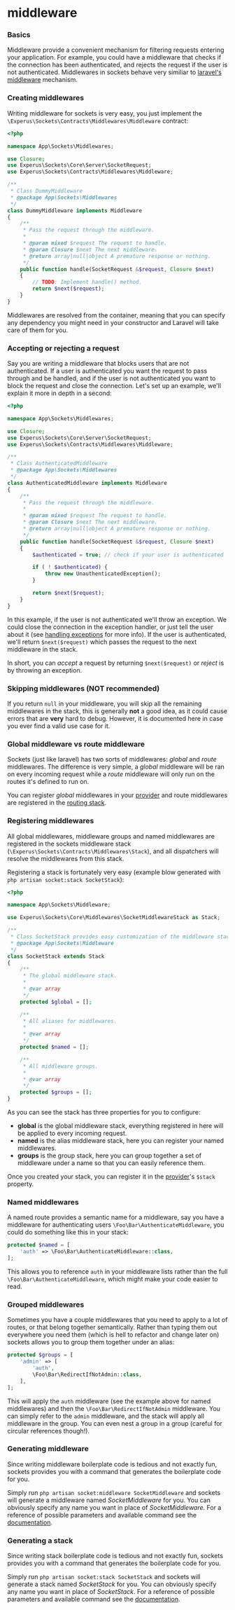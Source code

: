 # middleware

### Basics

Middleware provide a convenient mechanism for filtering requests entering your application. For example, you could have a middleware that checks if the connection has been authenticated, and rejects the request if the user is not authenticated. Middlewares in sockets behave very similiar to [laravel's middleware](https://laravel.com/docs/middleware) mechanism.

### Creating middlewares

Writing middleware for sockets is very easy, you just implement the `\Experus\Sockets\Contracts\Middlewares\Middleware` contract:
```php
<?php

namespace App\Sockets\Middlewares;

use Closure;
use Experus\Sockets\Core\Server\SocketRequest;
use Experus\Sockets\Contracts\Middlewares\Middleware;

/**
 * Class DummyMiddleware
 * @package App\Sockets\Middlewares
 */
class DummyMiddleware implements Middleware
{
    /**
     * Pass the request through the middleware.
     *
     * @param mixed $request The request to handle.
     * @param Closure $next The next middleware.
     * @return array|null|object A premature response or nothing.
     */
    public function handle(SocketRequest &$request, Closure $next)
    {
        // TODO: Implement handle() method.
        return $next($request);
    }
}
```
Middlewares are resolved from the container, meaning that you can specify any dependency you might need in your constructor and Laravel will take care of them for you.

### Accepting or rejecting a request

Say you are writing a middleware that blocks users that are not authenticated. If a user is authenticated you want the request to pass through and be handled, and if the user is not authenticated you want to block the request and close the connection. Let's set up an example, we'll explain it more in depth in a second:
```php
<?php

namespace App\Sockets\Middlewares;

use Closure;
use Experus\Sockets\Core\Server\SocketRequest;
use Experus\Sockets\Contracts\Middlewares\Middleware;

/**
 * Class AuthenticatedMiddleware
 * @package App\Sockets\Middlewares
 */
class AuthenticatedMiddleware implements Middleware
{
    /**
     * Pass the request through the middleware.
     *
     * @param mixed $request The request to handle.
     * @param Closure $next The next middleware.
     * @return array|null|object A premature response or nothing.
     */
    public function handle(SocketRequest &$request, Closure $next)
    {
        $authenticated = true; // check if your user is authenticated

        if ( ! $authenticated) {
            throw new UnauthenticatedException();
        }

        return $next($request);
    }
}
```

In this example, if the user is not authenticated we'll throw an exception. We could close the connection in the exception handler, or just tell the user about it (see [handling exceptions](exceptions.md) for more info). If the user is authenticated, we'll return `$next($request)` which passes the request to the next middleware in the stack.

In short, you can *accept* a request by returning `$next($request)` or *reject* is by throwing an exception.

### Skipping middlewares (**NOT** recommended)

If you return `null` in your middleware, you will skip all the remaining middlewares in the stack, this is generally **not** a good idea, as it could cause errors that are **very** hard to debug. However, it is documented here in case you ever find a valid use case for it.

### Global middleware vs route middleware

Sockets (just like laravel) has two sorts of middlewares: *global* and *route* middlewares. The difference is very simple, a *global* middleware will be ran on every incoming request while a *route* middleware will only run on the routes it's defined to run on.

You can register *global* middlewares in your [provider](provider.md) and route middlewares are registered in the [routing stack](routing.md).

### Registering middlewares

All global middlewares, middleware groups and named middlewares are registered in the sockets middleware stack (`\Experus\Sockets\Contracts\Middlewares\Stack`), and all dispatchers will resolve the middlewares from this stack.

Registering a stack is fortunately very easy (example blow generated with `php artisan socket:stack SocketStack`):
```php
<?php

namespace App\Sockets\Middleware;

use Experus\Sockets\Core\Middlewares\SocketMiddlewareStack as Stack;

/**
 * Class SocketStack provides easy customization of the middleware stack for sockets.
 * @package App\Sockets\Middleware
 */
class SocketStack extends Stack
{
    /**
     * The global middleware stack.
     *
     * @var array
     */
    protected $global = [];

    /**
     * All aliases for middlewares.
     *
     * @var array
     */
    protected $named = [];

    /**
     * All middleware groups.
     *
     * @var array
     */
    protected $groups = [];
}
```
As you can see the stack has three properties for you to configure:
- **global** is the global middleware stack, everything registered in here will be applied to every incoming request.
- **named** is the alias middleware stack, here you can register your named middlewares.
- **groups** is the group stack, here you can group together a set of middleware under a name so that you can easily reference them.

Once you created your stack, you can register it in the [provider](provider.md)'s `$stack` property.

### Named middlewares

A named route provides a semantic name for a middleware, say you have a middleware for authenticating users `\Foo\Bar\AuthenticateMiddleware`, you could do something like this in your stack:
```php
protected $named = [
    'auth' => \Foo\Bar\AuthenticateMiddleware::class,
];
```
This allows you to reference `auth` in your middleware lists rather than the full `\Foo\Bar\AuthenticateMiddleware`, which might make your code easier to read.

### Grouped middlewares

Sometimes you have a couple middlewares that you need to apply to a lot of routes, or that belong together semantically. Rather than typing them out everywhere you need them (which is hell to refactor and change later on) sockets allows you to group them together under an alias:
```php
protected $groups = [
    'admin' => [
        'auth',
        \Foo\Bar\RedirectIfNotAdmin::class,
    ],
];
```
This will apply the `auth` middleware (see the example above for named middlewares) and then the `\Foo\Bar\RedirectIfNotAdmin` middleware. You can simply refer to the `admin` middleware, and the stack will apply all middleware in the group. You can even nest a group in a group (careful for circular references though!).

### Generating middleware

Since writing middleware boilerplate code is tedious and not exactly fun, sockets provides you with a command that generates the boilerplate code for you.

Simply run `php artisan socket:middleware SocketMiddleware` and sockets will generate a middleware named *SocketMiddleware* for you. You can obviously specify any name you want in place of *SocketMiddleware*. For a reference of possible parameters and available command see the [documentation](artisan.md).

### Generating a stack

Since writing stack boilerplate code is tedious and not exactly fun, sockets provides you with a command that generates the boilerplate code for you.

Simply run `php artisan socket:stack SocketStack` and sockets will generate a stack named *SocketStack* for you. You can obviously specify any name you want in place of *SocketStack*. For a reference of possible parameters and available command see the [documentation](artisan.md).

